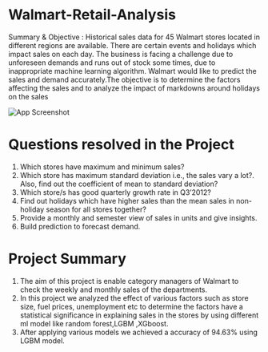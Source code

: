 # Walmart-Retail-Analysis


Summary & Objective :
Historical sales data for 45 Walmart stores located in different regions are available. There are certain events and holidays which impact sales on each day. The business is facing a challenge due to unforeseen demands and runs out of stock some times, due to inappropriate machine learning algorithm. Walmart would like to predict the sales and demand accurately.The objective is to determine the factors affecting the sales and to analyze the impact of markdowns around holidays on the sales

![App Screenshot](https://miro.medium.com/max/1000/1*tgc5PuEaW36qa-60V7_KaA.jpeg)



# Questions resolved in the Project
1. Which stores have maximum and minimum sales?
2. Which store has maximum standard deviation i.e., the sales vary a lot?. Also, find out the coefficient of mean to standard deviation?
3. Which store/s has good quarterly growth rate in Q3’2012?
4. Find out holidays which have higher sales than the mean sales in non-holiday season for all stores together?
5. Provide a monthly and semester view of sales in units and give insights.
6. Build prediction to forecast demand.

# Project Summary
1. The aim of this project is enable category managers of Walmart to check the weekly and monthly sales of the departments.
2. In this project we analyzed the effect of various factors such as store size, fuel prices,  unemployment etc to determine the factors have a statistical significance in explaining sales in the stores by using different ml model like random forest,LGBM ,XGboost.
3. After applying various models we achieved a accuracy of 94.63% using LGBM model.

